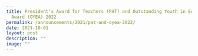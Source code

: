 ```yaml
---
title: President’s Award for Teachers (PAT) and Outstanding Youth in Education
  Award (OYEA) 2022
permalink: /announcements/2021/pat-and-oyea-2022/
date: 2021-10-01
layout: post
description: ""
image: ""
---
```

